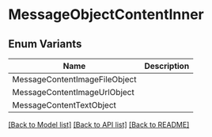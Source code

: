 # MessageObjectContentInner

## Enum Variants

| Name | Description |
|---- | -----|
| MessageContentImageFileObject |  |
| MessageContentImageUrlObject |  |
| MessageContentTextObject |  |

[[Back to Model list]](../README.md#documentation-for-models) [[Back to API list]](../README.md#documentation-for-api-endpoints) [[Back to README]](../README.md)


